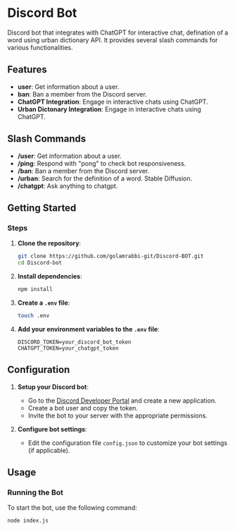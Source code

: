 # Discord Bot

Discord bot that integrates with ChatGPT for interactive chat, defination of a word using urban dictionary API. It provides several slash commands for various functionalities.

## Features
- **user**: Get information about a user.
- **ban**: Ban a member from the Discord server.
- **ChatGPT Integration**: Engage in interactive chats using ChatGPT.
- **Urban Dictonary  Integration**: Engage in interactive chats using ChatGPT.


## Slash Commands
- **/user**: Get information about a user.
- **/ping**: Respond with "pong" to check bot responsiveness.
- **/ban**: Ban a member from the Discord server.
- **/urban**: Search for the definition of a word. Stable Diffusion.
- **/chatgpt**: Ask anything to chatgpt.


## Getting Started


### Steps

1. **Clone the repository**:
    ```sh
    git clone https://github.com/golamrabbi-git/Discord-BOT.git
    cd Discord-bot
    ```

2. **Install dependencies**:
    ```sh
    npm install
    ```

3. **Create a `.env` file**:
    ```sh
    touch .env
    ```

4. **Add your environment variables to the `.env` file**:
    ```
    DISCORD_TOKEN=your_discord_bot_token
    CHATGPT_TOKEN=your_chatgpt_token

    ```

## Configuration

1. **Setup your Discord bot**:
    - Go to the [Discord Developer Portal](https://discord.com/developers/applications) and create a new application.
    - Create a bot user and copy the token.
    - Invite the bot to your server with the appropriate permissions.

2. **Configure bot settings**:
    - Edit the configuration file `config.json` to customize your bot settings (if applicable).

## Usage

### Running the Bot

To start the bot, use the following command:

```sh
node index.js